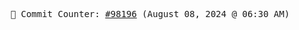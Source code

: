 <p align="center">
    <samp>
        📮 Commit Counter: <a href="https://github.com/Javascript-void0/Javascript-void0/commits/main">#98196</a> (August 08, 2024 @ 06:30 AM)
    </samp>
</p>